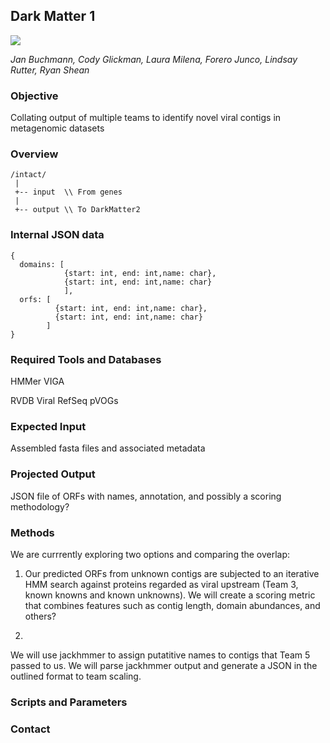 ## Dark Matter 1 
![](http://vignette4.wikia.nocookie.net/callofduty/images/7/79/Dark_Matter_Camouflage_menu_icon_BO3.png/revision/latest?cb=20160506200857)

_Jan Buchmann, Cody Glickman, Laura Milena, Forero Junco, Lindsay Rutter, Ryan Shean_

### Objective
Collating output of multiple teams to identify novel viral contigs in metagenomic datasets

### Overview
```
/intact/
 |
 +-- input  \\ From genes
 |
 +-- output \\ To DarkMatter2
```

### Internal JSON data
```
{
  domains: [
            {start: int, end: int,name: char},
            {start: int, end: int,name: char}
            ],
  orfs: [
          {start: int, end: int,name: char},
          {start: int, end: int,name: char}
        ]
}
```
### Required Tools and Databases
HMMer
VIGA

RVDB
Viral RefSeq 
pVOGs

### Expected Input
Assembled fasta files and associated metadata

### Projected Output
JSON file of ORFs with names, annotation, and possibly a scoring methodology? 

### Methods 
We are currrently exploring two options and comparing the overlap: 

1. Our predicted ORFs from unknown contigs are subjected to an iterative HMM search against proteins regarded as viral upstream (Team 3, known knowns and known unknowns). We will create a scoring metric that combines features such as contig length, domain abundances, and others?


2. 


We will use jackhmmer to assign putatitive names to contigs that Team 5 passed to us. We will parse jackhmmer output and generate a JSON in the outlined format to team scaling. 

### Scripts and Parameters



### Contact

